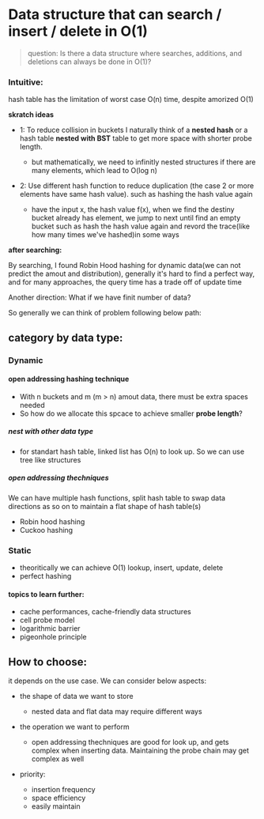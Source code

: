 # Data structure that can search / insert / delete in O(1)

> question: Is there a data structure where searches, additions, and deletions can always be done in O(1)?

### Intuitive:

hash table has the limitation of worst case O(n) time, despite amorized O(1)

**skratch ideas**

- 1: To reduce collision in buckets I naturally think of
  a **nested hash** or a hash table **nested with BST** table to get more space with shorter probe length.

  - but mathematically, we need to infinitly nested structures if there are many elements, which lead to O(log n)

- 2: Use different hash function to reduce duplication (the case 2 or more elements have same hash value). such as hashing the hash value again
  - have the input x, the hash value f(x), when we find the destiny bucket already has element, we jump to next until find an empty bucket
    such as hash the hash value again and revord the trace(like how many times we've hashed)in some ways

**after searching:**

By searching, I found Robin Hood hashing
for dynamic data(we can not predict the amout and distribution), generally it's hard to find a perfect way, and for many approaches, the query time has a trade off of update time

Another direction: What if we have finit number of data?

So generally we can think of problem following below path:

## category by data type:

### Dynamic

#### open addressing hashing technique

- With n buckets and m (m > n) amout data, there must be extra spaces needed
- So how do we allocate this spcace to achieve smaller **probe length**?

##### nest with other data type

- for standart hash table, linked list has O(n) to look up. So we can use tree like structures

##### open addressing thechniques

We can have multiple hash functions, split hash table to swap data directions as so on to maintain a flat shape of hash table(s)

- Robin hood hashing
- Cuckoo hashing

### Static

- theoritically we can achieve O(1) lookup, insert, update, delete
- perfect hashing

#### topics to learn further:

- cache performances, cache-friendly data structures
- cell probe model
- logarithmic barrier
- pigeonhole principle

## How to choose:

it depends on the use case. We can consider below aspects:

- the shape of data we want to store

  - nested data and flat data may require different ways

- the operation we want to perform

  - open addressing thechniques are good for look up, and gets complex when inserting data. Maintaining the probe chain may get complex as well

- priority:
  - insertion frequency
  - space efficiency
  - easily maintain
